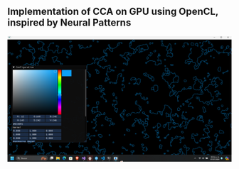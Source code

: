 ## Implementation of CCA on GPU using OpenCL, inspired by Neural Patterns

![alt text](img/img3.png)

